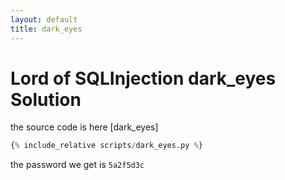 ```yaml
---
layout: default
title: dark_eyes
---
```


# Lord of SQLInjection dark_eyes Solution

the source code is here [dark_eyes]
```python
{% include_relative scripts/dark_eyes.py %}
```


the password we get is `5a2f5d3c`
